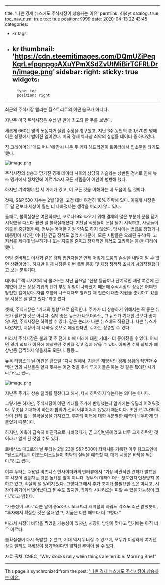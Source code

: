 
---
title: '나쁜 경제 뉴스에도 주식시장이 상승하는 이유'
permlink: 4lj4yt
catalog: true
toc_nav_num: true
toc: true
position: 9999
date: 2020-04-13 22:43:45
categories:
- kr
tags:
- kr
thumbnail: 'https://cdn.steemitimages.com/DQmUZiPeqKqrLefpqnpgoAXuYPmXSdZvUtMiBirTGFRLDrn/image.png'
sidebar:
    right:
        sticky: true
widgets:
    -
        type: toc
        position: right
---


최근의 주식시장 랠리는 월스트리트의 어떤 음모가 아니다.


지난주 미국 주식시장은 수십 년 만에 최고의 한 주를 보냈다.


새롭게 660만 명의 노동자가 실업 수당을 청구했고, 지난 3주 동안의 총 1,670만 명에 이른 상황에서 벌어진 일이었다. 미국 경제 역사상 최악의 실업률 데이터 중 하나였다.


짐 크레이머의 '매드 머니'에 잠시 나온 두 가지 헤드라인이 트위터에서 입소문을 타기도 했다.


![image.png](https://cdn.steemitimages.com/DQmUZiPeqKqrLefpqnpgoAXuYPmXSdZvUtMiBirTGFRLDrn/image.png)


주식시장의 상승과 망가진 경제 데이터 사이의 상당히 거슬리는 상반된 정서로 인해 뉴스 앵커에서 정치인에 이르기까지 모든 사람들이 어안이 벙벙해 했다.


하지만 기억해야 할 세 가지가 있고, 이 모든 것을 이해하는 데 도움이 될 것이다.


첫째, S&P 500 지수는 2월 19일﻿ ﻿ 고점 대비 여전히 18% 하락해 있다. 이렇게 시장은 두 달 전보다 세상이 훨씬 더 나빠졌다는 생각을 버리지 않고 있다.


둘째로, 불확실성은 여전하지만, 코로나19와 싸우기 위해 경제의 많은 부분이 문을 닫기 시작했을 때보다 훨씬 덜 불확실해졌다. 지난달 식당들이 문을 닫기 시작하고, 사람들이 외출을 중단했을 때, 정부는 어떠한 지원 약속도 하지 않았다. 당시에는 법률로 정했거나 대통령이 서명한 어떠한 긴급 정책도 없었기 때문에, 모든 사람들은 오래된 규칙(즉, 고지서를 제때에 납부하거나 또는 지출을 줄이고 잠재적인 폐업도 고려하는 등)을 따라야 했다.


연방 준비제도 이사회 같은 정책 입안자들은 언제 어떻게 도움의 손실을 내밀지 알 수 없던 상황이었다. 하지만 이제 시장은 이번 특별 통화 및 재정 정책적 조치가 시의적절했다고 보는 분위기다.


데이터트렉 리서치의 닉 콜라스는 지난 금요일 "신용 등급이나 단기적인 재정 여건에 관계없이 모든 상장 기업의 단기 부도 위험이 사라졌기 때문에 주식시장의 상승은 어쩌면 당연한 일이었다. 자금 흐름이 나쁘더라도 필요할 때 연준이 대출 지원을 준비하고 있음을 시장은 잘 알고 있다."라고 썼다.


셋째, 주식시장은 "기대의 방향"으로 움직인다. 주가가 더 상승하기 위해서는 꼭 좋은 뉴스가 필요한 것은 아니다. 실제 좋은 뉴스가 나오더라도, 그 뉴스가 기대한 것보다 좋지 않다면, 주식시장은 하락할 수 있다. 같은 논리가 나쁜 뉴스에도 적용된다. 나쁜 뉴스가 나왔지만, 시장이 더 나빠질 것으로 예상한다면, 주가는 상승할 수 있다.


따라서 주식시장은 불과 몇 주 전에 비해 미래에 대한 기대가 더 좋아졌을 수 있다. 어쩌면 경기 침체가 이전에 예상했던 것만큼 깊고 길지 않을 수 있다. 어쩌면 수익 침체가 예상만큼 끔찍하지 않을지도 모른다. 등등...


뉴욕 타임스의 닐 어윈은 금요일 "다시 말해서, 지금은 재앙적인 경제 상황에 직면한 수백만 명의 사람들은 알지 못하는 어떤 것을 주식 투자자들은 아는 것 같은 특이한 시기다."라고 썼다.


![image.png](https://cdn.steemitimages.com/DQmSp3YizCyghT1rfQenCAtjzbV5ZwLLE3RgubJiwujPqBb/image.png)


지난주 주가가 상승 랠리를 펼쳤다고 해서, 다시 하락하지 않는다는 의미는 아니다.


그렇기는 하지만, 주식시장이 어떤 기대를 주가에 반영했는지 알기에는 유달리 어려워졌다. 무엇을 기대해야 하는지 합의가 전혀 이루어지지 않았기 때문이다. 또한 코로나19 확산이 전례 없는 불확실성을 가져왔고, 투자의 미래에 대한 무분별한 예측이 난무하게 만들었기 때문이다.


하지만, 예측이 급속히 비관적으로 나빠졌다가, 곧 과잉반응이었고 너무 크게 하락한 것이라고 알게 된 것일 수도 있다.


르네상스 매크로의 닐 두타는 2월 23일 S&P 500이 최저치를 기록한 이후 링크드인에 "월스트리트의 이코노미스트들이 최악의 실적을 예측할 때, 대게 시장은 바닥을 찍는다."라고 썼다.


이후 두타는 수용일 비즈니스 인사이더와의 인터뷰에서 "가장 비관적인 견해가 발표된 후 시장이 반등하는 것은 놀라운 일이 아니다. 정부의 대책이 어느 정도인지 인정받지 못하고 있고, 확실히 덜 알려져 있다. 그렇다고 해서 추가 조치가 불필요한 것은 아니고, 시장이 위기에서 벗어났다고 볼 수도 없지만, 최악의 시나리오는 피할 수 있을 가능성이 크다."라고 밝혔다.


"가능성이 크다."라는 말이 중요하다. 오크트리 캐피털의 하워드 막스도 최근 밝혔듯이, "투자에서 확실한 것은 절대 없고, 지금은 다른 때보다 더 그렇다."


따라서 시장이 바닥을 찍었을 가능성이 있지만, 시장이 방향이 맞다고 믿기에는 아직 너무 이르다.


불확실성이 다시 폭발할 수 있고, 기대 역시 무너질 수 있으며, 모두가 이상하게 여기던 상승 랠리도 약세장이 장기화된다면 잊혀진 추억이 될 수 있다.


자료 출처: CNBC, "Why stocks rally when things are terrible: Morning Brief"

- - -

This page is synchronized from the post: ['나쁜 경제 뉴스에도 주식시장이 상승하는 이유'](https://steemit.com/@pius.pius/4lj4yt)

